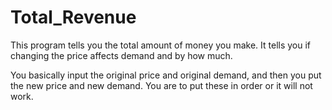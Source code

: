 # Total_Revenue
This program tells you the total amount of money you make. It tells you if changing the price affects demand and by how much.

You basically input the original price and original demand, and then you put the new price and new demand. You are to put these in order or it will not work. 
